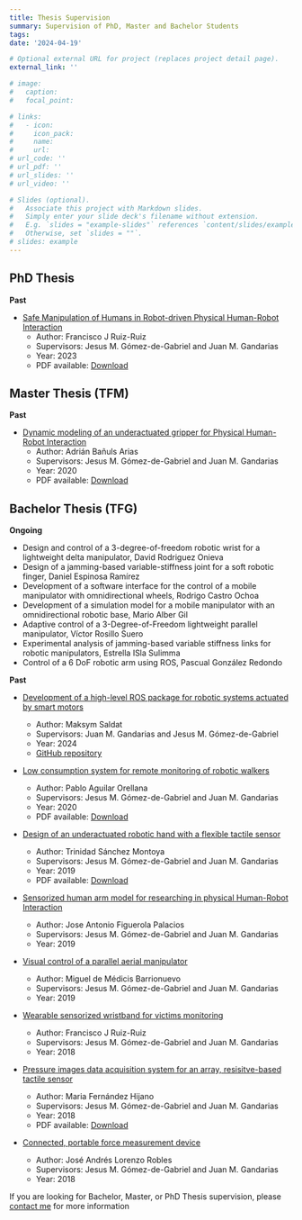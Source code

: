 ```yaml
---
title: Thesis Supervision
summary: Supervision of PhD, Master and Bachelor Students
tags:
date: '2024-04-19'

# Optional external URL for project (replaces project detail page).
external_link: ''

# image:
#   caption: 
#   focal_point: 

# links:
#   - icon: 
#     icon_pack: 
#     name: 
#     url: 
# url_code: ''
# url_pdf: ''
# url_slides: ''
# url_video: ''

# Slides (optional).
#   Associate this project with Markdown slides.
#   Simply enter your slide deck's filename without extension.
#   E.g. `slides = "example-slides"` references `content/slides/example-slides.md`.
#   Otherwise, set `slides = ""`.
# slides: example
---
```




## PhD Thesis

**Past**

- [Safe Manipulation of Humans in Robot-driven Physical Human-Robot Interaction](https://riuma.uma.es/xmlui/handle/10630/30776) 
  - Author: Francisco J Ruiz-Ruiz
  - Supervisors: Jesus M. Gómez-de-Gabriel and Juan M. Gandarias
  - Year: 2023
  - PDF available: [Download](theses/PhD_FranciscoRuiz.pdf)

## Master Thesis (TFM)

**Past**

- [Dynamic modeling of an underactuated gripper for Physical Human-Robot Interaction](https://jabega.uma.es/permalink/34CBUA_UMA/1o1oa5r/alma991010856716204986)
  - Author: Adrián Bañuls Arias
  - Supervisors: Jesus M. Gómez-de-Gabriel and Juan M. Gandarias
  - Year: 2020
  - PDF available: [Download](theses/TFM_AdrianBanuls.pdf)

## Bachelor Thesis (TFG)

**Ongoing**

- Design and control of a 3-degree-of-freedom robotic wrist for a lightweight delta manipulator, David Rodriguez Onieva
- Design of a jamming-based variable-stiffness joint for a soft robotic finger, Daniel Espinosa Ramírez
- Development of a software interface for the control of a mobile manipulator with omnidirectional wheels, Rodrigo Castro Ochoa
- Development of a simulation model for a mobile manipulator with an omnidirectional robotic base, Mario Alber Gil
- Adaptive control of a 3-Degree-of-Freedom lightweight parallel manipulator, Víctor Rosillo Suero
- Experimental analysis of jamming-based variable stiffness links for robotic manipulators, Estrella ISla Sulimma
- Control of a 6 DoF robotic arm using ROS, Pascual González Redondo

**Past**

- [Development of a high-level ROS package for robotic systems actuated by smart motors]()
  - Author: Maksym Saldat
  - Supervisors: Juan M. Gandarias and Jesus M. Gómez-de-Gabriel
  - Year: 2024
  <!-- - PDF available: [Download](theses/TFG_PabloAguilar.pdf) -->
  - [GitHub repository](https://github.com/TaISLab/dynamixel_ros_library)
- [Low consumption system for remote monitoring of robotic walkers](https://jabega.uma.es/permalink/34CBUA_UMA/1o1oa5r/alma991010883604704986)
  - Author: Pablo Aguilar Orellana
  - Supervisors: Jesus M. Gómez-de-Gabriel and Juan M. Gandarias
  - Year: 2020
  - PDF available: [Download](theses/TFG_PabloAguilar.pdf)

- [Design of an underactuated robotic hand with a flexible tactile sensor](https://jabega.uma.es/permalink/34CBUA_UMA/1o1oa5r/alma991010696019004986)
  - Author: Trinidad Sánchez Montoya
  - Supervisors: Jesus M. Gómez-de-Gabriel and Juan M. Gandarias
  - Year: 2019
  - PDF available: [Download](theses/TFG_TrinidadSanchez.pdf)

- [Sensorized human arm model for researching in physical Human-Robot Interaction](https://jabega.uma.es/permalink/34CBUA_UMA/1o1oa5r/alma991010711518404986)
  - Author: Jose Antonio Figuerola Palacios
  - Supervisors: Jesus M. Gómez-de-Gabriel and Juan M. Gandarias
  - Year: 2019
  <!-- - PDF available: [Download](theses/Fran_phdThesis.pdf) -->

- [Visual control of a parallel aerial manipulator](https://jabega.uma.es/permalink/34CBUA_UMA/1o1oa5r/alma991010659209504986)
  - Author: Miguel de Médicis Barrionuevo
  - Supervisors: Jesus M. Gómez-de-Gabriel and Juan M. Gandarias
  - Year: 2019
  <!-- - PDF available: [Download](theses/Fran_phdThesis.pdf) -->

- [Wearable sensorized wristband for victims monitoring](https://jabega.uma.es/permalink/34CBUA_UMA/1o1oa5r/alma991005521419704986)
  - Author: Francisco J Ruiz-Ruiz
  - Supervisors: Jesus M. Gómez-de-Gabriel and Juan M. Gandarias
  - Year: 2018
  <!-- - PDF available: [Download](theses/Fran_phdThesis.pdf) -->

- [Pressure images data acquisition system for an array, resisitve-based tactile sensor](https://jabega.uma.es/permalink/34CBUA_UMA/1o1oa5r/alma991010656392804986) 
  - Author: Maria Fernández Hijano
  - Supervisors: Jesus M. Gómez-de-Gabriel and Juan M. Gandarias
  - Year: 2018
  - PDF available: [Download](theses/TFG_MariaFernandez.pdf)

- [Connected, portable force measurement device](https://jabega.uma.es/permalink/34CBUA_UMA/1o1oa5r/alma991010656383004986)
  - Author: José Andrés Lorenzo Robles
  - Supervisors: Jesus M. Gómez-de-Gabriel and Juan M. Gandarias
  - Year: 2018
  <!-- - PDF available:   -->

If you are looking for Bachelor, Master, or PhD Thesis supervision, please [contact me](/#contact) for more information
